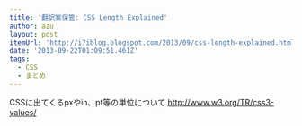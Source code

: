 ```yaml
---
title: '翻訳案保管: CSS Length Explained'
author: azu
layout: post
itemUrl: 'http://i7iblog.blogspot.com/2013/09/css-length-explained.html'
date: '2013-09-22T01:09:51.461Z'
tags:
  - CSS
  - まとめ
---
```

CSSに出てくるpxやin、pt等の単位について
http://www.w3.org/TR/css3-values/
